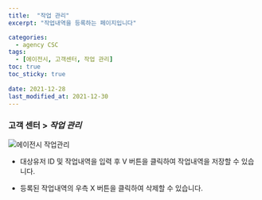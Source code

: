 ```yaml
---
title:  "작업 관리"
excerpt: "작업내역을 등록하는 페이지입니다"

categories:
  - agency CSC
tags:
  - [에이전시, 고객센터, 작업 관리]
toc: true
toc_sticky: true
 
date: 2021-12-28
last_modified_at: 2021-12-30
---
```

### 고객 센터 > *작업 관리*
![에이전시 작업관리](https://user-images.githubusercontent.com/95394003/147546619-c22b1ab3-32ab-4f55-b9cd-dd68b8c49ca1.jpeg)
<br>

- 대상유저 ID 및 작업내역을 입력 후 V 버튼을 클릭하여 작업내역을 저장할 수 있습니다.

- 등록된 작업내역의 우측 X 버튼을 클릭하여 삭제할 수 있습니다.